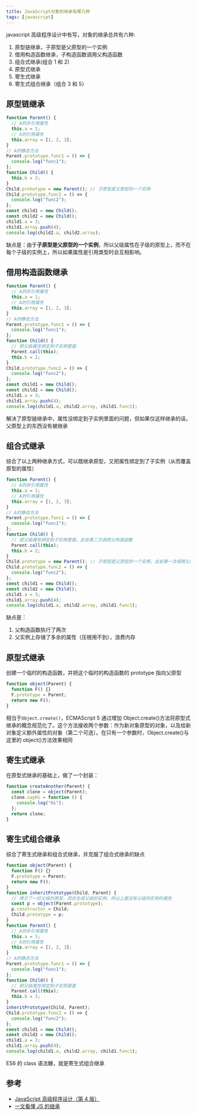 ```yaml
---
title: JavaScript对象的继承有哪几种
tags: [javascript]
---
```


javascript 高级程序设计中有写，对象的继承总共有六种:

1. 原型链继承，子原型是父原型的一个实例
2. 借用构造函数继承，子构造函数调用父构造函数
3. 组合式继承(组合 1 和 2)
4. 原型式继承
5. 寄生式继承
6. 寄生式组合继承（组合 3 和 5）

<!-- more -->

## 原型链继承

```javascript
function Parent() {
  // A的非引用属性
  this.a = 1;
  // A的引用属性
  this.array = [1, 2, 3];
}
// A的静态方法
Parent.prototype.func1 = () => {
  console.log("func1");
};
function Child() {
  this.b = 2;
}
Child.prototype = new Parent(); // 子原型是父原型的一个实例
Child.prototype.func2 = () => {
  console.log("func2");
};
const child1 = new Child();
const child2 = new Child();
child1.a = 3;
child1.array.push(4);
console.log(child2.a, child2.array);
```

缺点是：由于**子原型是父原型的一个实例**，所以父级属性在子级的原型上，而不在每个子级的实例上，所以如果属性是引用类型时会互相影响。

## 借用构造函数继承

```javascript
function Parent() {
  // A的非引用属性
  this.a = 1;
  // A的引用属性
  this.array = [1, 2, 3];
}
// A的静态方法
Parent.prototype.func1 = () => {
  console.log("func1");
};
function Child() {
  // 把父级属性绑定到子实例里面
  Parent.call(this);
  this.b = 2;
}
Child.prototype.func2 = () => {
  console.log("func2");
};
const child1 = new Child();
const child2 = new Child();
child1.a = 3;
child1.array.push(4);
console.log(child1.a, child2.array, child1.func1);
```

解决了原型链继承中，属性没绑定到子实例里面的问题，但如果仅这样继承的话，父原型上的东西没有被继承

## 组合式继承

综合了以上两种继承方式，可以既继承原型，又把属性绑定到了子实例（从而覆盖原型的属性）

```javascript
function Parent() {
  // A的非引用属性
  this.a = 1;
  // A的引用属性
  this.array = [1, 2, 3];
}
// A的静态方法
Parent.prototype.func1 = () => {
  console.log("func1");
};
function Child() {
  // 把父级属性绑定到子实例里面，此处第二次调用父构造函数
  Parent.call(this);
  this.b = 2;
}
Child.prototype = new Parent(); // 子原型是父原型的一个实例，此处第一次调用父构造函数
Child.prototype.func2 = () => {
  console.log("func2");
};
const child1 = new Child();
const child2 = new Child();
child1.a = 3;
child1.array.push(4);
console.log(child1.a, child2.array, child1.func1);
```

缺点是：

1. 父构造函数执行了两次
2. 父实例上存储了多余的属性（压根用不到），浪费内存

## 原型式继承

创建一个临时的构造函数，并把这个临时的构造函数的 prototype 指向父原型

```javascript
function object(Parent) {
  function F() {}
  F.prototype = Parent;
  return new F();
}
```

相当于`Object.create()`，ECMAScript 5 通过增加 Object.create()方法将原型式继承的概念规范化了。这个方法接收两个参数：作为新对象原型的对象，以及给新对象定义额外属性的对象（第二个可选）。在只有一个参数时，Object.create()与这里的 object()方法效果相同

## 寄生式继承

在原型式继承的基础上，做了一个封装：

```javascript
function createAnother(Parent) {
  const clone = object(Parent);
  clone.sayHi = function () {
    console.log("Hi");
  };
  return clone;
}
```

## 寄生式组合继承

综合了寄生式继承和组合式继承，并克服了组合式继承的缺点

```javascript
function object(Parent) {
  function F() {}
  F.prototype = Parent;
  return new F();
}
function inheritPrototype(Child, Parent) {
  // 拷贝了一份父级的原型，而非生成父级的实例，所以上面没有父级的实例的属性
  const p = object(Parent.prototype);
  p.constructor = Child;
  Child.prototype = p;
}
function Parent() {
  // A的非引用属性
  this.a = 1;
  // A的引用属性
  this.array = [1, 2, 3];
}
// A的静态方法
Parent.prototype.func1 = () => {
  console.log("func1");
};
function Child() {
  // 把父级属性绑定到子实例里面
  Parent.call(this);
  this.b = 2;
}
inheritPrototype(Child, Parent);
Child.prototype.func2 = () => {
  console.log("func2");
};
const child1 = new Child();
const child2 = new Child();
child1.a = 3;
child1.array.push(4);
console.log(child1.a, child2.array, child1.func1);
```

ES6 的 class 语法糖，就是寄生式组合继承

## 参考

- [JavaScript 高级程序设计（第 4 版）](https://book.douban.com/subject/35175321/)
- [一文看懂 JS 的继承](https://www.freecodecamp.org/chinese/news/inheritance-in-js/)
